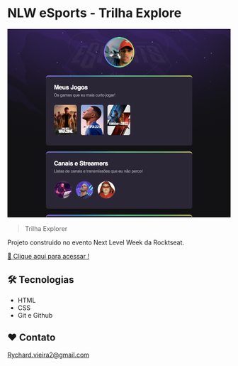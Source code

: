 # NLW eSports - Trilha Explore

![preview](./github/preview.png)

>Trilha Explorer

Projeto construido no evento Next Level Week da Rocktseat.

[ 🔗 Clique aqui para acessar !](https://RychardVieiraa.github.io/nlw-esports-explorer/)

 ##  🛠 Tecnologias

 - HTML
 - CSS
 - Git e Github

 ## ❤️ Contato

 Rychard.vieira2@gmail.com
